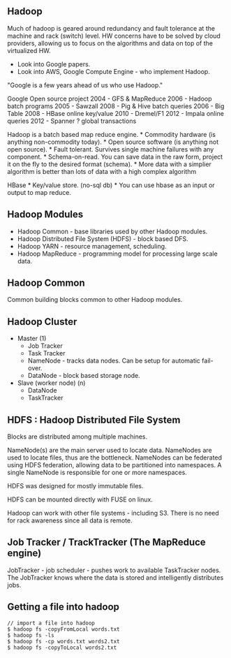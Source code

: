 ## Hadoop ##

Much of hadoop is geared around redundancy and fault tolerance at the machine
and rack (switch) level. HW concerns have to be solved by cloud providers,
allowing us to focus on the algorithms and data on top of the virtualized HW.

* Look into Google papers.
* Look into AWS, Google Compute Engine - who implement Hadoop.

"Google is a few years ahead of us who use Hadoop."

Google                     Open source project
2004 - GFS & MapReduce       2006 - Hadoop           batch programs
2005 - Sawzall               2008 - Pig & Hive       batch queries
2006 - Big Table             2008 - HBase            online key/value
2010 - Dremel/F1             2012 - Impala           online queries
2012 - Spanner               ?                       global transactions

Hadoop is a batch based map reduce engine.
	* Commodity hardware (is anything non-commodity today).
	* Open source software (is anything not open source).
	* Fault tolerant. Survives single machine failures with any component.
	* Schema-on-read. You can save data in the raw form, project it on the fly to the desired format (schema).
	* More data with a simplier algorithm is better than lots of data with a high complex algorithm

HBase
	* Key/value store. (no-sql db)
	* You can use hbase as an input or output to map reduce.


## Hadoop Modules ##

* Hadoop Common - base libraries used by other Hadoop modules.
* Hadoop Distributed File System (HDFS) - block based DFS.
* Hadoop YARN - resource management, scheduling.
* Hadoop MapReduce - programming model for processing large scale data.

## Hadoop Common ##

Common building blocks common to other Hadoop modules.

## Hadoop Cluster ##

* Master (1)
	* Job Tracker
	* Task Tracker
	* NameNode - tracks data nodes. Can be setup for automatic fail-over.
	* DataNode - block based storage node.
* Slave (worker node) (n)
	* DataNode
	* TaskTracker

## HDFS : Hadoop Distributed File System ##

Blocks are distributed among multiple machines.

NameNode(s) are the main server used to locate data. NameNodes are used to locate files, thus are the bottleneck. NameNodes can be federated using HDFS federation, allowing data to be partitioned into namespaces. A single NameNode is responsible for one or more namespaces.

HDFS was designed for mostly immutable files.

HDFS can be mounted directly with FUSE on linux.

Hadoop can work with other file systems - including S3. There is no need for rack awareness since all data is remote.


## Job Tracker / TrackTracker (The MapReduce engine) ##

JobTracker - job scheduler - pushes work to available TaskTracker nodes. The JobTracker knows where the data is stored and intelligently distributes jobs.


## Getting a file into hadoop

```
// import a file into hadoop
$ hadoop fs -copyFromLocal words.txt
$ hadoop fs -ls
$ hadoop fs -cp words.txt words2.txt
$ hadoop fs -copyToLocal words2.txt
```
